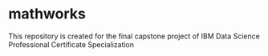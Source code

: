 # mathworks
This repository is created for the final capstone project of IBM Data Science Professional Certificate Specialization
